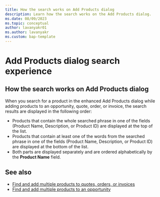 ```yaml
---
title: How the search works on Add Products dialog
description: Learn how the search works on the Add Products dialog.
ms.date: 08/09/2023
ms.topic: conceptual
author: lavanyakr01
ms.author: lavanyakr
ms.custom: bap-template
---
```


# Add Products dialog search experience

## How the search works on Add Products dialog

When you search for a product in the enhanced Add Products dialog while adding products to an opportunity, quote, order, or invoice, the search results are displayed in the following order:

- Products that contain the whole searched phrase in one of the fields (Product Name, Description, or Product ID) are displayed at the top of the list.
- Products that contain at least one of the words from the searched phrase in one of the fields (Product Name, Description, or Product ID) are displayed at the bottom of the list.
- Both parts are displayed separately and are ordered alphabetically by the **Product Name** field. 


## See also

- [Find and add multiple products to quotes, orders, or invoices](add-products-qoi-enhanced.md)  
- [Find and add multiple products to an opportunity](add-products-enhanced-experience.md)
